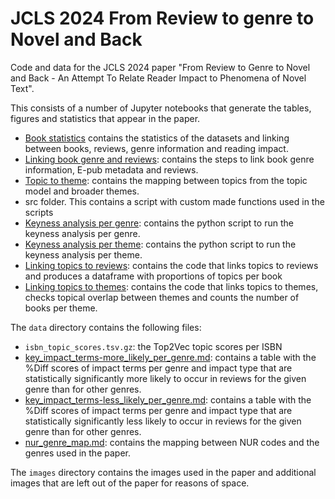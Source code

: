 # JCLS 2024 From Review to genre to Novel and Back

Code and data for the JCLS 2024 paper "From Review to Genre to Novel and Back - An Attempt To Relate Reader Impact to Phenomena of Novel Text".

This consists of a number of Jupyter notebooks that generate the tables, figures and statistics that appear in the paper. 

- [Book statistics](./notebooks/book-length-statistics.ipynb) contains the statistics of the datasets and linking between books, reviews, genre information and reading impact.
- [Linking book genre and reviews](./notebook/dataset-linking-statistics.ipynb): contains the steps to link book genre information, E-pub metadata and reviews.
- [Topic to theme](./notebooks/topic-to-theme.ipynb): contains the mapping between topics from the topic model and broader themes.
- src folder. This contains a script with custom made functions used in the scripts
- [Keyness analysis per genre](./notebooks/keyness-analysis-percent_diff-genre.ipynb): contains the python script to run the keyness analysis per genre. 
- [Keyness analysis per theme](./notebooks/keyness-analysis-percent_diff-theme.ipynb): contains the python script to run the keyness analysis per theme. 
- [Linking topics to reviews](./notebooks/topics-to-reviews.ipynb): contains the code that links topics to reviews and produces a dataframe with proportions of topics per book
- [Linking topics to themes](./notebooks/topics-to-theme.ipynb): contains the code that links topics to themes, checks topical overlap between themes and counts the number of books per theme.


The `data` directory contains the following files:
- `isbn_topic_scores.tsv.gz`: the Top2Vec topic scores per ISBN
- [key_impact_terms-more_likely_per_genre.md](key_impact_terms-more_likely_per_genre.md): contains a table with the %Diff scores of impact terms per genre and impact type that are statistically significantly more likely to occur in reviews for the given genre than for other genres. 
- [key_impact_terms-less_likely_per_genre.md](key_impact_terms-less_likely_per_genre.md): contains a table with the %Diff scores of impact terms per genre and impact type that are statistically significantly less likely to occur in reviews for the given genre than for other genres. 
- [nur_genre_map.md](nur_genre_map.md): contains the mapping between NUR codes and the genres used in the paper.

The `images` directory contains the images used in the paper and additional images that are left out of the paper for reasons of space.


